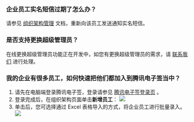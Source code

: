 ### 企业员工实名短信过期了怎么办？
请参见 [组织架构管理](https://cloud.tencent.com/document/product/1323/58495#.E6.AD.A5.E9.AA.A43.EF.BC.9A.E5.88.9B.E5.BB.BA.E4.BC.81.E4.B8.9A.E5.91.98.E5.B7.A5.E8.B4.A6.E5.8F.B7) 文档，重新向该员工发送通知实名短信。

### 是否支持更换超级管理员？
在线更换超级管理员功能正在开发中，如您有更换超级管理员的需求，请 [联系我们](https://cloud.tencent.com/document/product/1323/59638) 进行处理。

### 我的企业有很多员工，如何快速把他们都加入到腾讯电子签当中？
1. 请先在电脑端登录腾讯电子签，登录请参见 [腾讯电子签登录页](https://ess.tencent.cn/login) 。
2. 登录完成后，在组织架构页面单击**新增员工**：
![](https://qcloudimg.tencent-cloud.cn/raw/1a29e5841544416091ce39cae5d6703e.png) 
3. 单击后，您可选择通过 Excel 表格导入的方式，将企业员工进行批量录入。
![](https://qcloudimg.tencent-cloud.cn/raw/b91f2f1cdf2fb70c709f6a95868e3d9d.png)  
